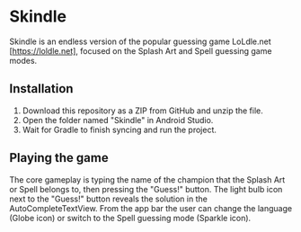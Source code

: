 # Skindle

Skindle is an endless version of the popular guessing game LoLdle.net [https://loldle.net], focused on the Splash Art and Spell guessing game modes.

## Installation

1. Download this repository as a ZIP from GitHub and unzip the file.
2. Open the folder named "Skindle" in Android Studio. 
3. Wait for Gradle to finish syncing and run the project.

## Playing the game

The core gameplay is typing the name of the champion that the Splash Art or Spell belongs to, then pressing the "Guess!" button. 
The light bulb icon next to the "Guess!" button reveals the solution in the AutoCompleteTextView.
From the app bar the user can change the language (Globe icon) or switch to the Spell guessing mode (Sparkle icon).